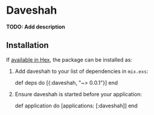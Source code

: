 # Daveshah

**TODO: Add description**

## Installation

If [available in Hex](https://hex.pm/docs/publish), the package can be installed as:

  1. Add daveshah to your list of dependencies in `mix.exs`:

        def deps do
          [{:daveshah, "~> 0.0.1"}]
        end

  2. Ensure daveshah is started before your application:

        def application do
          [applications: [:daveshah]]
        end
